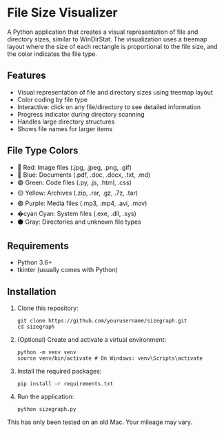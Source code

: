 # File Size Visualizer

A Python application that creates a visual representation of file and directory sizes, similar to WinDirStat. The visualization uses a treemap layout where the size of each rectangle is proportional to the file size, and the color indicates the file type.

## Features

- Visual representation of file and directory sizes using treemap layout
- Color coding by file type
- Interactive: click on any file/directory to see detailed information
- Progress indicator during directory scanning
- Handles large directory structures
- Shows file names for larger items

## File Type Colors

- 🔴 Red: Image files (.jpg, .jpeg, .png, .gif)
- 🔵 Blue: Documents (.pdf, .doc, .docx, .txt, .md)
- 🟢 Green: Code files (.py, .js, .html, .css)
- 🟡 Yellow: Archives (.zip, .rar, .gz, .7z, .tar)
- 🟣 Purple: Media files (.mp3, .mp4, .avi, .mov)
- �cyan Cyan: System files (.exe, .dll, .sys)
- ⚫ Gray: Directories and unknown file types

## Requirements

- Python 3.6+
- tkinter (usually comes with Python)

## Installation

1. Clone this repository:
    ```
    git clone https://github.com/yourusername/sizegraph.git
    cd sizegraph

    ```
2. (Optional) Create and activate a virtual environment:
    ```
    python -m venv venv
    source venv/bin/activate # On Windows: venv\Scripts\activate
    ```
3. Install the required packages:
    ```
    pip install -r requirements.txt
    ```
4. Run the application:
    ```
    python sizegraph.py
    ```

This has only been tested on an old Mac. Your mileage may vary.
